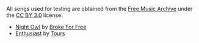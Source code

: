 All songs used for testing are obtained from the [Free Music Archive](https://freemusicarchive.org/) under the [CC BY 3.0](https://creativecommons.org/licenses/by/3.0/) license.

 - [Night Owl](https://freemusicarchive.org/music/Broke_For_Free/Directionless_EP/Broke_For_Free_-_Directionless_EP_-_01_Night_Owl) by [Broke For Free](https://freemusicarchive.org/music/Broke_For_Free)
 - [Enthusiast](https://freemusicarchive.org/music/Tours/Enthusiast/Tours_-_Enthusiast) by [Tours](https://freemusicarchive.org/music/Tours)
